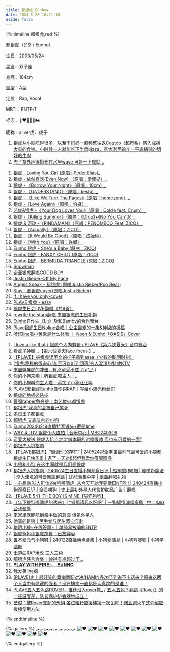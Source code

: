 ```yaml
---
title: 都银虎_Eunho❤️
date: 2024-5-26 10:21:18
aside: false
---
```


{% timeline 都银虎,red %}

<!-- timeline 个人资料 -->

都银虎（은호 / Eunho）

生日：2003/05/24

星座：双子座

身高：184cm

血型：A型

定位：Rap, Vocal

MBTI：ENTP-T

标志：🐺❤️‍🔥🐶🍎🏍️

昵称：silver虎、虎子

<!-- endtimeline -->

<!-- timeline TMI -->

1. [银虎从小就吃得很多，以至于妈妈一直频繁往返Costco（超市名）购入成捆大量的食物。小时候一人就能吃下半盘pizza，意大利面追加一平底锅量的切好的牛肉](https://weibo.com/3251547692/5040164067607047)
2. [虎子意外地很擅长在水里wave  可是一上岸就...](https://weibo.com/3251547692/5046329631575484)

<!-- endtimeline -->

<!-- timeline 翻唱/翻跳Cover -->

1. [银虎 - Loving You Girl (原唱 : Peder Elias)_](https://www.bilibili.com/video/BV1aN4y1y7Pe/?spm_id_from=333.999.0.0&vd_source=683accdf4a366c372d15625bf59c99d7)
2. [银虎 - 依然喜欢(Even Now) （原唱：梁耀燮）_](https://www.bilibili.com/video/BV1Zg4y1R7Lw/?spm_id_from=333.999.0.0&vd_source=683accdf4a366c372d15625bf59c99d7)
3. [银虎 - 《Borrow Your Night》（原唱：10cm）_](https://www.bilibili.com/video/BV1hN411T7bk/?spm_id_from=333.999.0.0&vd_source=683accdf4a366c372d15625bf59c99d7)
4. [银虎 - 《UNDERSTAND》（原唱：keshi）_](https://www.bilibili.com/video/BV1Wc41127eu/?spm_id_from=333.999.0.0&vd_source=683accdf4a366c372d15625bf59c99d7)
5. [银虎 - 《Like We Turn The Pages》（原唱：homezone）_](https://www.bilibili.com/video/BV1pN4y147uq/?spm_id_from=333.999.0.0&vd_source=683accdf4a366c372d15625bf59c99d7)
6. [银虎 -《Love Again》（原唱：伯贤）_](https://www.bilibili.com/video/BV1Bi4y1H7ix/?spm_id_from=333.999.0.0&vd_source=683accdf4a366c372d15625bf59c99d7)
7. [艺俊&银虎 -《Your Dog Loves You》（原唱：Colde feat. Crush）_](https://www.bilibili.com/video/BV1dm411Z7F6/?spm_id_from=333.999.0.0&vd_source=683accdf4a366c372d15625bf59c99d7)
8. [ 银虎 -《Killing Summer》（原曲：《Drop》+《No You Can't》）_](https://www.bilibili.com/video/BV1Wf421Z7sL/?spm_id_from=333.999.0.0&vd_source=683accdf4a366c372d15625bf59c99d7)
9. [银虎 & 河玟 -《RINDAMAN》（原唱：PENOMECO Feat. ZICO）_](https://www.bilibili.com/video/BV1R1421S7mR/?spm_id_from=333.999.0.0&vd_source=683accdf4a366c372d15625bf59c99d7)
10. [ 银虎 -《Actually》（原唱：ZICO）](https://www.bilibili.com/video/BV1sA4m1w723/?spm_id_from=333.999.0.0&vd_source=683accdf4a366c372d15625bf59c99d7)
11. [ 银虎 -《It Would Be Good》（原唱：成始璄）](https://www.bilibili.com/video/BV1wK421a7zQ/?spm_id_from=333.999.0.0&vd_source=683accdf4a366c372d15625bf59c99d7)
12. [银虎 -《With You》（原唱：许阁）_](https://www.bilibili.com/video/BV1Bf421R7Um/?spm_id_from=333.999.0.0&vd_source=683accdf4a366c372d15625bf59c99d7)
13. [Eunho 银虎 - She's a Baby (原曲：ZICO) ](https://www.bilibili.com/video/BV1dg4y177sa/?spm_id_from=333.999.0.0&vd_source=683accdf4a366c372d15625bf59c99d7)
14. [Eunho 银虎 - FANXY CHILD (原唱：ZICO) ](https://www.bilibili.com/video/BV1dL41117oS/?spm_id_from=333.999.0.0&vd_source=683accdf4a366c372d15625bf59c99d7)
15. [Eunho 银虎 - BERMUDA TRIANGLE (原唱：ZICO) ](https://www.bilibili.com/video/BV1Q54y1u7PE/?spm_id_from=333.999.0.0&vd_source=683accdf4a366c372d15625bf59c99d7)
16. [Snowman](https://www.bilibili.com/video/BV1NC4y1N7BE/?spm_id_from=333.337.search-card.all.click&vd_source=683accdf4a366c372d15625bf59c99d7)
17. [诺亚银虎翻唱GOOD BOY](https://www.bilibili.com/video/BV1fx4y1S7DP/?spm_id_from=333.337.search-card.all.click&vd_source=683accdf4a366c372d15625bf59c99d7)
18. [Justin Bieber-Off My Face](https://www.bilibili.com/video/BV1Yy4y1F7tD/?spm_id_from=333.337.search-card.all.click&vd_source=683accdf4a366c372d15625bf59c99d7)
19. [Angels Speak - 都银虎 (原唱Justin Bieber/Poo Bear)](https://www.bilibili.com/video/BV1hj411L719/?spm_id_from=333.337.search-card.all.click&vd_source=683accdf4a366c372d15625bf59c99d7)
20. [Stay - 都银虎cover(原唱Justin Bieber)](https://www.bilibili.com/video/BV1da4y127SQ/?spm_id_from=333.337.search-card.all.click&vd_source=683accdf4a366c372d15625bf59c99d7)
21. [If I have you only-cover](https://www.bilibili.com/video/BV16e411X7oy/?spm_id_from=333.999.0.0&vd_source=683accdf4a366c372d15625bf59c99d7)
22. [PLAVE 银虎 - easy](https://www.bilibili.com/video/BV1Cu4m1u7PY/?spm_id_from=333.999.0.0&vd_source=683accdf4a366c372d15625bf59c99d7)
23. [银虎生日会LIVE翻唱（共9首）](https://www.bilibili.com/video/BV1hJ4m1P7Gx/?spm_id_from=333.999.0.0&vd_source=683accdf4a366c372d15625bf59c99d7)
24. [rewrite the stars翻唱 来自银虎的生日礼物](https://www.bilibili.com/video/BV1Xm421K7Yv/?spm_id_from=333.788.top_right_bar_window_custom_collection.content.click&vd_source=683accdf4a366c372d15625bf59c99d7)
25. [Eunho自作曲《Lit》及和Bamby的合作舞台](https://www.bilibili.com/video/BV1xq421F7ia/?spm_id_from=333.337.search-card.all.click&vd_source=683accdf4a366c372d15625bf59c99d7)
25. [Plave银虎生日Noline合唱｜公主最宠的一集&神秘的祝福](https://www.bilibili.com/video/BV1js42137iz/?spm_id_from=333.999.0.0&vd_source=683accdf4a366c372d15625bf59c99d7)
25. [听诺line唱小黄歌是什么体验 ｜ Noah & Eunho「OASIS」Cover](https://www.bilibili.com/video/BV1UQ4y1V7Yu/?spm_id_from=333.999.0.0&vd_source=683accdf4a366c372d15625bf59c99d7)

<!-- endtimeline -->

<!-- timeline 常看常新的切片 -->

1. [I love u like that / 银虎个人向剪辑 / PLAVE《第六次夏天》音中舞台](https://www.bilibili.com/video/BV17u411N7WH/?spm_id_from=333.999.0.0&vd_source=683accdf4a366c372d15625bf59c99d7)
2. [看虎子神顏…【第六個夏天face focus 】_](https://www.bilibili.com/video/BV1wm4y1T7Sq/?spm_id_from=333.999.0.0&vd_source=683accdf4a366c372d15625bf59c99d7)
3. [【PLAVE】被银虎读英文的样子蛊到aaaa（少有的聪明时刻）](https://www.bilibili.com/video/BV1F24y1j7GV/?spm_id_from=333.999.0.0&vd_source=683accdf4a366c372d15625bf59c99d7)
4. [[银虎:稳稳的很安心/甚至可以听到回声/令人混淆的特效KTV](https://www.bilibili.com/video/BV17H4y1U7XY/?spm_id_from=333.999.0.0&vd_source=683accdf4a366c372d15625bf59c99d7)
5. [来自竖屏虎的冲击…有点承受不住了σ(^_^;) ](https://www.bilibili.com/video/BV1t94y1L7FV/?spm_id_from=333.999.0.0&vd_source=683accdf4a366c372d15625bf59c99d7)
6. [你的小狗来嘞！听银虎喊主人！_](https://www.bilibili.com/video/BV1gC4y1H7Jj/?spm_id_from=333.999.0.0&vd_source=683accdf4a366c372d15625bf59c99d7)
7. [你的小狗叫你主人啦！添加了小狗汪汪叫](https://www.bilibili.com/video/BV1Uj411e7JZ/?spm_id_from=333.999.0.0&vd_source=683accdf4a366c372d15625bf59c99d7)
8. [PLAVE都银虎Eunho自作词RAP｜写给小漂亮粉丝们](https://www.bilibili.com/video/BV1ia4y1m7vM/?spm_id_from=333.999.0.0&vd_source=683accdf4a366c372d15625bf59c99d7)
9. [银虎的地板必杀技](https://www.bilibili.com/video/BV1dZ4y1J7qJ/?spm_id_from=333.999.0.0&vd_source=683accdf4a366c372d15625bf59c99d7)
10. [最强rapper争夺战：南艺俊vs都银虎](https://www.bilibili.com/video/BV1Kg4y1e7Li/?spm_id_from=333.999.0.0&vd_source=683accdf4a366c372d15625bf59c99d7)
11. [都银虎"我真的会被自己笑死](https://www.bilibili.com/video/BV1K94y1k7wH/?spm_id_from=333.999.0.0&vd_source=683accdf4a366c372d15625bf59c99d7)
12. [冬日王子都银虎](https://www.bilibili.com/video/BV1CJ4m1s71m/?spm_id_from=333.999.0.0&vd_source=683accdf4a366c372d15625bf59c99d7)
13. [都银虎 又乖又帅的小狗](https://www.bilibili.com/video/BV1ku4m1N7va/?spm_id_from=333.999.0.0&vd_source=683accdf4a366c372d15625bf59c99d7)
14. [Eunho20240219直播特写镜头+截图time](https://www.bilibili.com/video/BV13J4m1s7KC/?spm_id_from=333.999.0.0&vd_source=683accdf4a366c372d15625bf59c99d7)
15. [WAY 4 LUV 银虎个人直拍 | 音乐中心 | MBC240309](https://www.bilibili.com/video/BV1hr421n76q/?spm_id_from=333.999.0.0&vd_source=683accdf4a366c372d15625bf59c99d7)
16. [可爱大放送 银虎入坑点之4“做本职的时候很帅 但也有可爱的一面”](https://www.bilibili.com/video/BV1b1421B7A5/?spm_id_from=333.999.0.0&vd_source=683accdf4a366c372d15625bf59c99d7)
17. [都银虎入坑指南](https://www.bilibili.com/video/BV1LU411d7Kc/?spm_id_from=333.999.0.0&vd_source=683accdf4a366c372d15625bf59c99d7)
18. [【PLAVE都银虎】“谢谢你的存在” | 240524祝全宇宙最帅气最可爱的小狼都银虎生日快乐!!! | 迟了一天对8起但我爱你呀嘟嗯呼](https://www.bilibili.com/video/BV19J4m1w7zo/?spm_id_from=333.999.0.0&vd_source=683accdf4a366c372d15625bf59c99d7)
18. [小狼和小狗 在这中间就是我们都银虎](https://www.bilibili.com/video/BV1Ay411h71q/?spm_id_from=333.999.0.0&vd_source=683accdf4a366c372d15625bf59c99d7)
18. [都银虎入坑指南 | 240524生日直播小狗观察日记 | 蛤蜊狼(狗)帽 | 嘟嘴新魔法 | 渐入佳境的可爱舞蹈翻跳 | LIVE合集中字 | 歌曲翻唱礼物](https://www.bilibili.com/video/BV1rD421u7nF/?spm_id_from=333.999.0.0&vd_source=683accdf4a366c372d15625bf59c99d7)
18. [一心想融入i人群体的e狗嘟嗯虎: 从今天开始我要做EINTP!!! | 240424直播小狗观察日记 | 全员哄狗 | 史上最初外星人代言护肤品广告 | 翻唱](https://www.bilibili.com/video/BV1zu4m1F78L/?spm_id_from=333.999.0.0&vd_source=683accdf4a366c372d15625bf59c99d7)
18. [【PLAVE 54】THE BOY IS MINE【猫猫狗狗】](https://www.bilibili.com/video/BV1Lp421S7o5/?spm_id_from=333.999.0.0&vd_source=683accdf4a366c372d15625bf59c99d7)
18. [《年下狼狗嘟嗯虎的诱惑》| “怒那请我吃饭吧” | 一狗倾情演绎多角 | 中二肉麻台词预警](https://www.bilibili.com/video/BV1Km421x7P6/?spm_id_from=333.999.0.0&vd_source=683accdf4a366c372d15625bf59c99d7)
18. [来家里就能吃到亲手做的意面 但是外星人](https://www.bilibili.com/video/BV1dp421o7q7/?spm_id_from=333.999.0.0&vd_source=683accdf4a366c372d15625bf59c99d7)
18. [他真的是狼 | 黑手党与医生双向奔赴](https://www.bilibili.com/video/BV1kC411x7qg/?spm_id_from=333.999.0.0&vd_source=683accdf4a366c372d15625bf59c99d7)
18. [聪明小狼~在线答题~｜单纯易被骗的ENTP](https://www.bilibili.com/video/BV15x4y117Rd/?spm_id_from=333.999.0.0&vd_source=683accdf4a366c372d15625bf59c99d7)
18. [银虎爸妈评银虎跳舞：已放弃😀](https://www.bilibili.com/video/BV1JZ4y1n7cQ/?spm_id_from=333.999.0.0&vd_source=683accdf4a366c372d15625bf59c99d7)
18. [谁不爱元气小狗呀 | 240122直播萌点合集 | 小狗爱撒娇 | 小狗哼唧唧 | 小狗学跳舞](https://www.bilibili.com/video/BV11e411n77R/?spm_id_from=333.999.0.0&vd_source=683accdf4a366c372d15625bf59c99d7)
18. [出道曲RAP爆改 三人三色](https://www.bilibili.com/video/BV1vW4y1w7X6/?spm_id_from=333.999.0.0&vd_source=683accdf4a366c372d15625bf59c99d7)
18. [都银虎感言合集｜帅得有点超过了… ](https://www.bilibili.com/video/BV1Be411q7gg/?spm_id_from=333.999.0.0&vd_source=683accdf4a366c372d15625bf59c99d7)
18. [ 𝐏𝐋𝐀𝐘 𝐖𝐈𝐓𝐇 𝐅𝐈𝐑𝐄🔥 - 𝐄𝐔𝐍𝐇𝐎](https://www.bilibili.com/video/BV1zP41187nc/?spm_id_from=333.999.0.0&vd_source=683accdf4a366c372d15625bf59c99d7)
18. [我发弟line疯](https://www.bilibili.com/video/BV1rh4y1U75k/?spm_id_from=333.999.0.0&vd_source=683accdf4a366c372d15625bf59c99d7)
18. [(PLAVE)史上最好笑的舞痴舞蹈对决/HAMIN多次吓到说不出话来？原来这两个人当中有隐藏的强者？没在搞笑一直都是认真跳的是谁？](https://www.bilibili.com/video/BV1sk4y1j7DD/?spm_id_from=333.999.0.0&vd_source=683accdf4a366c372d15625bf59c99d7)
18. [PLAVE五人五色跳ROVER，谁还没入rover教_](https://www.bilibili.com/video/BV1824y1j7BW/?spm_id_from=333.999.0.0&vd_source=683accdf4a366c372d15625bf59c99d7) / [五人五色？翻跳《Rover》的一些温度差，队长保护协会就地成立！](https://www.bilibili.com/video/BV1mv4y1G7ck/?spm_id_from=333.788.recommend_more_video.-1&vd_source=683accdf4a366c372d15625bf59c99d7)
18. [艺俊：被Rover支配的恐惧 各位哑铃应援棒第一次见吧！诺亚跑火车式介绍应援棒使用方法](https://www.bilibili.com/video/BV1Na4y1T7qe/?spm_id_from=333.999.0.0&vd_source=683accdf4a366c372d15625bf59c99d7)

<!-- endtimeline -->

{% endtimeline %}



{% gallery %}
<img src="https://img2.imgtp.com/2024/05/26/nZ79k4DM.jpg" alt="❤️" style="zoom: 33%;" />
<img src="https://img2.imgtp.com/2024/05/26/HpZegBLK.jpg" alt="❤️" style="zoom:26%;" />
<img src="https://img2.imgtp.com/2024/05/26/NiuPop6k.jpg" alt="❤️" style="zoom:46%;" /><img src="https://img2.imgtp.com/2024/05/26/HCfYZv3M.jpg" alt="❤️" style="zoom:40%;" /><img src="https://img2.imgtp.com/2024/05/26/l5QglLAf.jpg" alt="❤️" style="zoom:14%;" /><img src="https://img2.imgtp.com/2024/05/26/8olJEKrN.jpg" alt="❤️" style="zoom:35%;" />
<img src="https://img2.imgtp.com/2024/05/26/6paLtpnf.jpg" alt="❤️" style="zoom:8%;" /><img src="https://img2.imgtp.com/2024/05/26/7MkXZ7ge.jpg" alt="❤️" style="zoom: 35%;" />
<img src="https://img2.imgtp.com/2024/05/26/VErZWb6R.jpg" alt="❤️" style="zoom:28%;" /><img src="https://img2.imgtp.com/2024/05/26/jhixl4iz.jpg" alt="❤️" style="zoom:28%;" /><img src="https://img2.imgtp.com/2024/05/26/iEB77DIJ.jpg" alt="❤️" style="zoom:28%;" /><img src="https://img2.imgtp.com/2024/05/26/l6rU950n.jpg" alt="❤️" style="zoom: 33%;" /><img src="https://img2.imgtp.com/2024/05/26/qtoDUYO5.jpg" alt="❤️" style="zoom: 9%;" />
![❤️](https://img2.imgtp.com/2024/05/27/pDUg3MYb.jpg)
![❤️](https://img2.imgtp.com/2024/05/27/HTOD9VzF.jpg)
![❤️](https://img2.imgtp.com/2024/05/27/6uoVujod.jpg)
![❤️](https://img2.imgtp.com/2024/05/27/1RCgTyJX.jpg)
![❤️](https://img2.imgtp.com/2024/05/27/r99UAjuH.jpg)
![❤️](https://img2.imgtp.com/2024/05/27/UlerRb6H.jpg)
![❤️](https://img2.imgtp.com/2024/05/27/67aNTMCh.jpg)
![❤️](https://img2.imgtp.com/2024/05/27/q33N9k2b.jpg)
![❤️](https://img2.imgtp.com/2024/05/26/joVPJ8Ca.jpg)
![❤️](https://img.picui.cn/free/2024/06/01/665b134011272.jpg)
![❤️](https://img.picui.cn/free/2024/06/01/665b1344e7dfc.jpg)
![❤️](https://img.picui.cn/free/2024/06/18/667129ac0ef08.jpg)





{% endgallery %}

